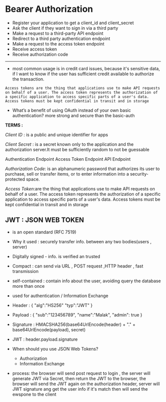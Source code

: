 # Bearer Authorization

- Register your application to get a client_id and client_secret
- Ask the client if they want to sign in via a third party
- Make a request to a third-party API endpoint
- Redirect to a third party authentication endpoint
- Make a request to the access token endpoint
- Receive access token
- Receive authorization code

---------------------------------------------

- most common usage is in credit card issues, because it's sensitive data, if I want to know if the user has sufficient credit available to authorize the transaction.

`Access tokens are the thing that applications use to make API requests on behalf of a user. The access token represents the authorization of a specific application to access specific parts of a user's data. Access tokens must be kept confidential in transit and in storage`

- What’s a benefit of using OAuth instead of your own basic authentication? more strong and secure than the basic-auth

**TERMS :**

*Client ID* : is a public and unique identifier for apps

*Client Secret* : is a secret known only to the application and the authorization server.It must be sufficiently random to not be guessable

Authentication Endpoint
Access Token Endpoint
API Endpoint

*Authorization Code*: is an alphanumeric password that authorizes its user to purchase, sell or transfer items, or to enter information into a security-protected space.

*Access Token*:are the thing that applications use to make API requests on behalf of a user. The access token represents the authorization of a specific application to access specific parts of a user's data. Access tokens must be kept confidential in transit and in storage

## JWT : JSON WEB TOKEN

- is an open standard (RFC 7519)
- Why it used : securely transfer info. between any two bodies(users , server)
- Digitally signed - info. is verified an trusted
- Compact : can send via URL , POST request ,HTTP header , fast transmission
- self-contained : contain info about the user, avoiding query the database more than once
- used for authentication / Information Exchange
- Header : {
  "alg":"HS256"
  "typ":"JWT"
}
- Payload : {
  "sub":"123456789",
  "name":"Malak",
  "admin": true
}
- Signature : HMACSHA256(base64UrlEncode(header) + "." + base64UrlEncode(payload), secret)
- JWT : header.payload.signature
- When should you use JSON Web Tokens?
  - Authorization
  - Information Exchange

- process: the browser will send post request to login , the server will generate JWT via Secret, then return the JWT to the browser, the browser will send the JWT again on the authorization header, server will JWT signature ang get the user info if it's match then will send the ewspone to the client
